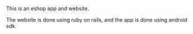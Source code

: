 This is an eshop app and website.

The website is done using ruby on rails, and the app is done using android sdk.
